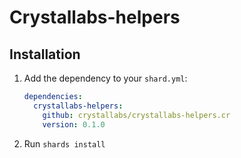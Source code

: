 # Crystallabs-helpers

## Installation

1. Add the dependency to your `shard.yml`:

   ```yaml
   dependencies:
     crystallabs-helpers:
       github: crystallabs/crystallabs-helpers.cr
       version: 0.1.0
   ```

2. Run `shards install`
